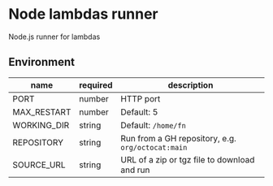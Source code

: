 # Node lambdas runner

Node.js runner for lambdas

## Environment

| name        | required | description                                       |
| ----------- | -------- | ------------------------------------------------- |
| PORT        | number   | HTTP port                                         |
| MAX_RESTART | number   | Default: 5                                        |
| WORKING_DIR | string   | Default: `/home/fn`                               |
| REPOSITORY  | string   | Run from a GH repository, e.g. `org/octocat:main` |
| SOURCE_URL  | string   | URL of a zip or tgz file to download and run      |
